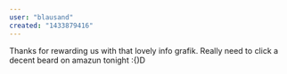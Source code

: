 ```yaml
---
user: "blausand"
created: "1433879416"
---
```


Thanks for rewarding us with that lovely info grafik.
Really need to click a decent beard on amazun tonight :{)D
